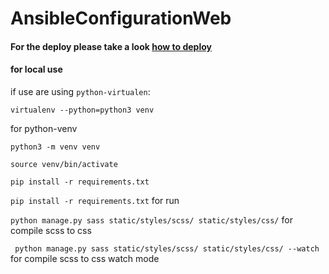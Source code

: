 # AnsibleConfigurationWeb

#### For the deploy please take a look [how to deploy](./deploy/deploy.md)
#### for local use
if use are using ``python-virtualen``:
 
``virtualenv --python=python3 venv``
 
for python-venv

``python3 -m venv venv``

``source venv/bin/activate``
 
``pip install -r requirements.txt``
 
``pip install -r requirements.txt`` for run

``python manage.py sass static/styles/scss/ static/styles/css/`` for compile scss to css

`` python manage.py sass static/styles/scss/ static/styles/css/ --watch`` for compile scss to css watch mode


 
